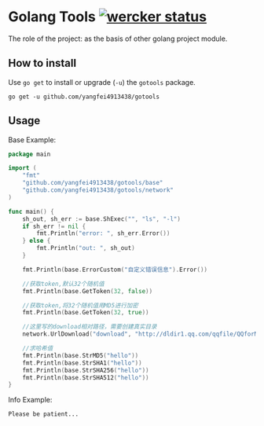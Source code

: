 # Golang Tools [![wercker status](https://app.wercker.com/status/5fcc7df5c1d51417a43c381aa0ec3de6/s/master "wercker status")](https://app.wercker.com/project/byKey/5fcc7df5c1d51417a43c381aa0ec3de6)

The role of the project: as the basis of other golang project module.

## How to install
Use `go get` to install or upgrade (`-u`) the `gotools` package.

    go get -u github.com/yangfei4913438/gotools

## Usage
Base Example: 

```go
package main

import (
	"fmt"
	"github.com/yangfei4913438/gotools/base"
	"github.com/yangfei4913438/gotools/network"
)

func main() {
	sh_out, sh_err := base.ShExec("", "ls", "-l")
	if sh_err != nil {
		fmt.Println("error: ", sh_err.Error())
	} else {
		fmt.Println("out: ", sh_out)
	}

	fmt.Println(base.ErrorCustom("自定义错误信息").Error())

	//获取token,默认32个随机值
	fmt.Println(base.GetToken(32, false))

	//获取token,将32个随机值用MD5进行加密
	fmt.Println(base.GetToken(32, true))

	//这里写的download相对路径，需要创建真实目录
	network.UrlDownload("download", "http://dldir1.qq.com/qqfile/QQforMac/QQ_V5.4.1.dmg")

	//求哈希值
	fmt.Println(base.StrMD5("hello"))
	fmt.Println(base.StrSHA1("hello"))
	fmt.Println(base.StrSHA256("hello"))
	fmt.Println(base.StrSHA512("hello"))
}
```

Info Example: 
    
    Please be patient...

